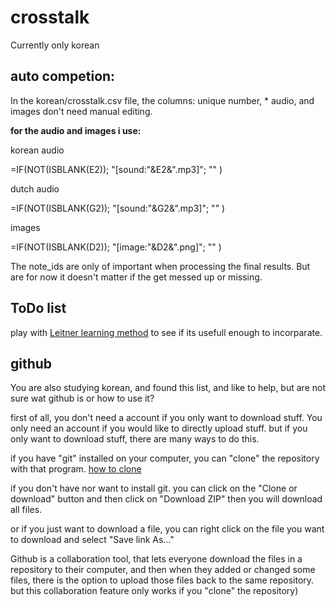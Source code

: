 # crosstalk
Currently only korean


## auto competion:
In the korean/crosstalk.csv file, the columns: unique number, * audio, and images don't need manual editing.

**for the audio and images i use:**

korean audio

=IF(NOT(ISBLANK(E2)); "[sound:"&E2&".mp3]"; "" )

dutch audio	

=IF(NOT(ISBLANK(G2)); "[sound:"&G2&".mp3]"; "" )

images

=IF(NOT(ISBLANK(D2)); "[image:"&D2&".png]"; "" )

The note_ids are only of important when processing the final results. But are for now it doesn't matter if the get messed up or missing.

## ToDo list
play with [Leitner learning method](https://github.com/certificationy/flashcards) to see if its usefull enough to incorparate.


## github

You are also studying korean, and found this list, and like to help, but are not sure wat github is or how to use it? 

first of all, you don't need a account if you only want to download stuff.
You only need an account if you would like to directly upload stuff. but if you only want to download stuff, there are many ways to do this.

if you have "git" installed on your computer, you can "clone" the repository with that program. [how to clone](https://www.howtogeek.com/451360/how-to-clone-a-github-repository/) 

if you don't have nor want to install git. you can click on the "Clone or download" button and then click on "Download ZIP" then you will download all files.

or if you just want to download a file, you can right click on the file you want to download and select "Save link As..."

Github is a collaboration tool, that lets everyone download the files in a repository to their computer, and then when they added or changed some files, there is the option to upload those files back to the same repository. but this collaboration feature only works if you "clone" the repository)